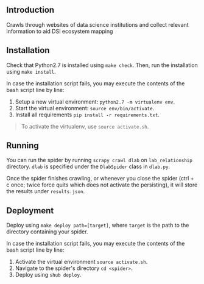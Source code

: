 ## Introduction
Crawls through websites of data science institutions and collect relevant information to aid DSI ecosystem mapping

## Installation

Check that Python2.7 is installed using `make check`. Then, run the installation using `make install`.

In case the installation script fails, you may execute the contents of the bash script line by line:

1. Setup a new virtual environment: `python2.7 -m virtualenv env`.
1. Start the virtual environment: `source env/bin/activate`.
1. Install all requirements `pip install -r requirements.txt`.

> To activate the virtualenv, use `source activate.sh`.

## Running

You can run the spider by running `scrapy crawl dlab` on `lab_relationship`
directory. `dlab` is specified under the `DlabSpider` class in `dlab.py`.

Once the spider finishes crawling, or whenever you close the spider (ctrl + c once; twice force quits which does not activate the persisting), it will store the results under `results.json`.

## Deployment

Deploy using `make deploy path=[target]`, where `target` is the path to the
directory containing your spider.

In case the installation script fails, you may execute the contents of the bash script line by line:

1. Activate the virtual environment `source activate.sh`.
1. Navigate to the spider's directory `cd <spider>`.
1. Deploy using `shub deploy`.
